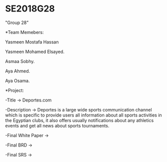# SE2018G28
"Group 28"

*Team Memebers:

Yasmeen Mostafa Hassan 

Yasmeen Mohamed Elsayed.

Asmaa Sobhy.

Aya Ahmed.

Aya Osama.

*Project:

-Title -> Deportes.com

-Description -> Deportes is a large wide sports communication channel which is specific to provide users all information about all sports activities in the Egyptian clubs, it also offers usually notifications about any athletics events and get all news about sports tournaments.

-Final White Paper ->

-Final BRD ->

-Final SRS ->


